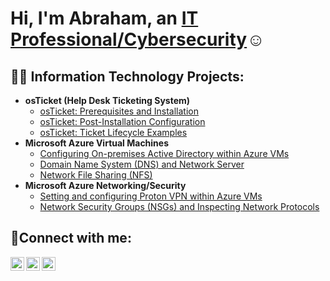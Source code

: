 <h1>Hi, I'm Abraham, an <a href="https://linkedin.com/in/abrahamogbe">IT Professional/Cybersecurity</a>☺</h1>

<h2>👨‍💻 Information Technology Projects:</h2>

- <b>osTicket (Help Desk Ticketing System)</b>
  - [osTicket: Prerequisites and Installation](https://github.com/Abrahamogbedobor/osticket-prereqs)
  - [osTicket: Post-Installation Configuration](https://github.com/Abrahamogbedobor/post-install-config)
  - [osTicket: Ticket Lifecycle Examples](https://github.com/Abrahamogbedobor/ticket-lifecycle)
- <b>Microsoft Azure Virtual Machines</b>
  - [Configuring On-premises Active Directory within Azure VMs](https://github.com/Abrahamogbedobor/configure-ad)
  - [Domain Name System (DNS) and Network Server](https://github.com/Abrahamogbedobor/azure-DNS)
  - [Network File Sharing (NFS)](https://github.com/Abrahamogbedobor/azure-Network-File-Sharing)
- <b>Microsoft Azure Networking/Security</b>
  - [Setting and configuring Proton VPN within Azure VMs](https://github.com/Abrahamogbedobor/setting-up-VPNs)
  - [Network Security Groups (NSGs) and Inspecting Network Protocols](https://github.com/Abrahamogbedobor/azure-network-protocols)
  
<h2>🤳Connect with me:</h2>

[<img align="left" alt="Bryan4luv | Twitter" width="22px" src="https://cdn.jsdelivr.net/npm/simple-icons@v3/icons/twitter.svg" />][twitter]
[<img align="left" alt="Abraham-ogbedobor | LinkedIn" width="22px" src="https://cdn.jsdelivr.net/npm/simple-icons@v3/icons/linkedin.svg" />][linkedin]
[<img align="left" alt="Tellittobryn | Instagram" width="22px" src="https://cdn.jsdelivr.net/npm/simple-icons@v3/icons/instagram.svg" />][instagram]

[twitter]: https://twitter.com/Bryan4luv
[instagram]: https://www.instagram.com/Tellittobryan
[linkedin]: https://linkedin.com/in/abrahamogbe
